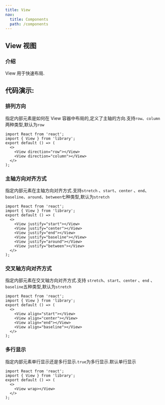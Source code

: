 ```yaml
---
title: View
nav:
  title: Components
  path: /components
---
```


## View 视图

### 介绍

View 用于快速布局.

## 代码演示:

### 排列方向

指定内部元素是如何在 View 容器中布局的,定义了主轴的方向.支持`row`、`column` 两种类型,默认为`row`

```tsx
import React from 'react';
import { View } from 'library';
export default () => (
  <>
    <View direction="row"></View>
    <View direction="column"></View>
  </>
);
```

### 主轴方向对齐方式

指定内部元素在主轴方向对齐方式.支持`stretch` 、`start`、`center` 、`end`、`baseline`、`around`、`between`七种类型,默认为`stretch`

```tsx
import React from 'react';
import { View } from 'library';
export default () => (
  <>
    <View justify="start"></View>
    <View justify="center"></View>
    <View justify="end"></View>
    <View justify="baseline"></View>
    <View justify="around"></View>
    <View justify="between"></View>
  </>
);
```

### 交叉轴方向对齐方式

指定内部元素在交叉轴方向对齐方式.支持 `stretch`、`start`、`center` 、`end` 、`baseline`五种类型,默认为`stretch`

```tsx
import React from 'react';
import { View } from 'library';
export default () => (
  <>
    <View align="start"></View>
    <View align="center"></View>
    <View align="end"></View>
    <View align="baseline"></View>
  </>
);
```

### 多行显示

指定内部元素单行显示还是多行显示.`true`为多行显示.默认单行显示

```tsx
import React from 'react';
import { View } from 'library';
export default () => (
  <>
    <View wrap></View>
  </>
);
```

<code  src="./demo.tsx"  identifier="view-demo-phone" phone></code>

<API></API>
